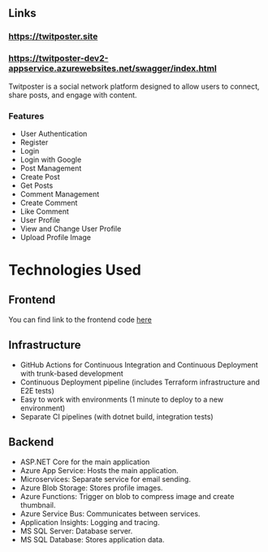 
## Links
### https://twitposter.site
### https://twitposter-dev2-appservice.azurewebsites.net/swagger/index.html
Twitposter is a social network platform designed to allow users to connect, share posts, and engage with content.

### Features

- User Authentication
- Register
- Login
- Login with Google
- Post Management
- Create Post
- Get Posts
- Comment Management
- Create Comment
- Like Comment
- User Profile
- View and Change User Profile
- Upload Profile Image

# Technologies Used

## Frontend

You can find link to the frontend code [here](https://github.com/wallyrion/TwitPoster.UI)


## Infrastructure
- GitHub Actions for Continuous Integration and Continuous Deployment with trunk-based development
- Continuous Deployment pipeline (includes Terraform infrastructure and E2E tests)
- Easy to work with environments (1 minute to deploy to a new environment)
- Separate CI pipelines (with dotnet build, integration tests)

## Backend
- ASP.NET Core for the main application
- Azure App Service: Hosts the main application.
- Microservices: Separate service for email sending.
- Azure Blob Storage: Stores profile images.
- Azure Functions: Trigger on blob to compress image and create thumbnail.
- Azure Service Bus: Communicates between services.
- Application Insights: Logging and tracing.
- MS SQL Server: Database server.
- MS SQL Database: Stores application data.
